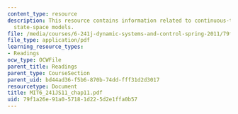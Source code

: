 ```yaml
---
content_type: resource
description: This resource contains information related to continuous-time linear
  state-space models.
file: /media/courses/6-241j-dynamic-systems-and-control-spring-2011/79f1a26e91a057181d225d2e1ffa0b57_MIT6_241JS11_chap11.pdf
file_type: application/pdf
learning_resource_types:
- Readings
ocw_type: OCWFile
parent_title: Readings
parent_type: CourseSection
parent_uid: bd44ad36-f5b6-870b-74dd-fff31d2d3017
resourcetype: Document
title: MIT6_241JS11_chap11.pdf
uid: 79f1a26e-91a0-5718-1d22-5d2e1ffa0b57
---
```

